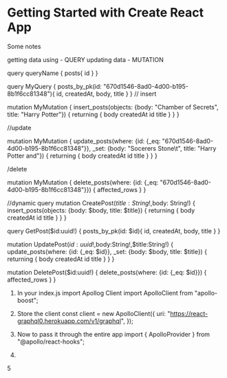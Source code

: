 # Getting Started with Create React App

Some notes

getting data using - QUERY
updating data - MUTATION

query queryName {
posts{
id
}
}

query MyQuery {
posts_by_pk(id: "670d1546-8ad0-4d00-b195-8b1f6cc81348"){
id,
createdAt,
body,
title
}
}
// insert

mutation MyMutation {
insert_posts(objects: {body: "Chamber of Secrets", title: "Harry Potter"}) {
returning {
body
createdAt
id
title
}
}
}

//update

mutation MyMutation {
update_posts(where: {id: {\_eq: "670d1546-8ad0-4d00-b195-8b1f6cc81348"}}, \_set: {body: "Socerers Stone\t", title: "Harry Potter and"}) {
returning {
body
createdAt
id
title
}
}
}

/delete

mutation MyMutation {
delete_posts(where: {id: {\_eq: "670d1546-8ad0-4d00-b195-8b1f6cc81348"}}) {
affected_rows
}
}

//dynamic query
mutation CreatePost($title :String!,$body: String!) {
insert_posts(objects: {body: $body, title: $title}) {
returning {
body
createdAt
id
title
}
}
}

query GetPost($id:uuid!) {
posts_by_pk(id: $id){
id,
createdAt,
body,
title
}
}

mutation UpdatePost($id:uuid!,$body:String!,$title:String!) {
update_posts(where: {id: {\_eq: $id}}, \_set: {body: $body, title: $title}) {
returning {
body
createdAt
id
title
}
}
}

mutation DeletePost($id:uuid!) {
delete_posts(where: {id: {\_eq: $id}}) {
affected_rows
}
}

1. In your index.js import Apollog Client
   import ApolloClient from "apollo-boost";

2) Store the client
   const client = new ApolloClient({
   uri: "https://react-graphql0.herokuapp.com/v1/graphql",
   });

3) Now to pass it through the entire app
   import { ApolloProvider } from "@apollo/react-hooks";

4) <ApolloProvider client={client}>
      <BrowserRouter>
        <Switch>
          <Route exact path="/" component={App} />
          <Route exact path="/new" component={NewPost} />
          <Route exact path="/edit/:id" component={EditPost} />
        </Switch>
      </BrowserRouter>
    </ApolloProvider>

5

